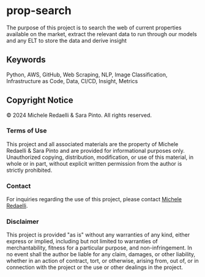 # prop-search
The purpose of this project is to search the web of current properties available on the market, extract the relevant data to run through our models and any ELT to store the data and derive insight 

## Keywords
Python, AWS, GitHub, Web Scraping, NLP, Image Classification, Infrastructure as Code, Data, CI/CD, Insight, Metrics

## Copyright Notice
© 2024 Michele Redaelli & Sara Pinto. All rights reserved.

### Terms of Use
This project and all associated materials are the property of Michele Redaelli & Sara Pinto and are provided for informational purposes only. Unauthorized copying, distribution, modification, or use of this material, in whole or in part, without explicit written permission from the author is strictly prohibited.

### Contact
For inquiries regarding the use of this project, please contact [Michele Redaelli](www.linkedin.com/in/michele-redaelli-za).

### Disclaimer
This project is provided "as is" without any warranties of any kind, either express or implied, including but not limited to warranties of merchantability, fitness for a particular purpose, and non-infringement. In no event shall the author be liable for any claim, damages, or other liability, whether in an action of contract, tort, or otherwise, arising from, out of, or in connection with the project or the use or other dealings in the project.

